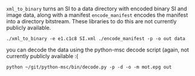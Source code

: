 `xml_to_binary` turns an SI to a data directory with encoded binary SI and image data, along with a manifest
`encode_manifest` encodes the manifest into a directory bitstream. These libraries to do this are not currently publicly available.

``
./xml_to_binary -e e1.c1c8 SI.xml
./encode_manifest -p -o out data
``

you can decode the data using the python-msc decode script (again, not currently publicly available :(

``
python ~/git/python-msc/bin/decode.py -p -d -o -m mot.epg out
``
